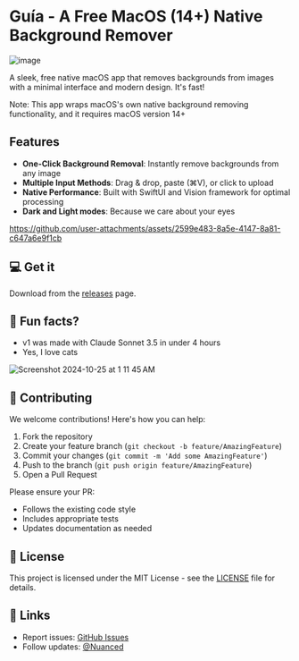# Guía - A Free MacOS (14+) Native Background Remover

![image](https://github.com/user-attachments/assets/dc2dc142-ef86-4655-9034-2cb1e52db842)

A sleek, free native macOS app that removes backgrounds from images with a minimal interface and modern design. It's fast!

Note: This app wraps macOS's own native background removing functionality, and it requires macOS version 14+

## Features

- **One-Click Background Removal**: Instantly remove backgrounds from any image
- **Multiple Input Methods**: Drag & drop, paste (⌘V), or click to upload
- **Native Performance**: Built with SwiftUI and Vision framework for optimal processing
- **Dark and Light modes**: Because we care about your eyes

https://github.com/user-attachments/assets/2599e483-8a5e-4147-8a81-c647a6e9f1cb

## 💻 Get it

Download from the [releases](https://github.com/nuance-dev/Guía/releases/) page.

## 🥑 Fun facts?

- v1 was made with Claude Sonnet 3.5 in under 4 hours
- Yes, I love cats

![Screenshot 2024-10-25 at 1 11 45 AM](https://github.com/user-attachments/assets/7d90b952-8049-4036-8761-285df0164985)

## 🤝 Contributing

We welcome contributions! Here's how you can help:

1. Fork the repository
2. Create your feature branch (`git checkout -b feature/AmazingFeature`)
3. Commit your changes (`git commit -m 'Add some AmazingFeature'`)
4. Push to the branch (`git push origin feature/AmazingFeature`)
5. Open a Pull Request

Please ensure your PR:

- Follows the existing code style
- Includes appropriate tests
- Updates documentation as needed

## 📝 License

This project is licensed under the MIT License - see the [LICENSE](LICENSE) file for details.

## 🔗 Links

- Report issues: [GitHub Issues](https://github.com/nuance-dev/Guía/issues)
- Follow updates: [@Nuanced](https://twitter.com/Nuancedev)
